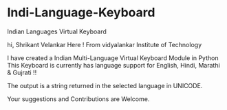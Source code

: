 # Indi-Language-Keyboard
Indian Languages Virtual Keyboard

hi, Shrikant Velankar Here !
From vidyalankar Institute of Technology

I have created a Indian Multi-Language Virtual Keyboard Module in Python
This Keyboard is currently has language support for English, Hindi, Marathi & Gujrati !!

The output is a string returned in the selected language in UNICODE.

Your suggestions and Contributions are Welcome.
